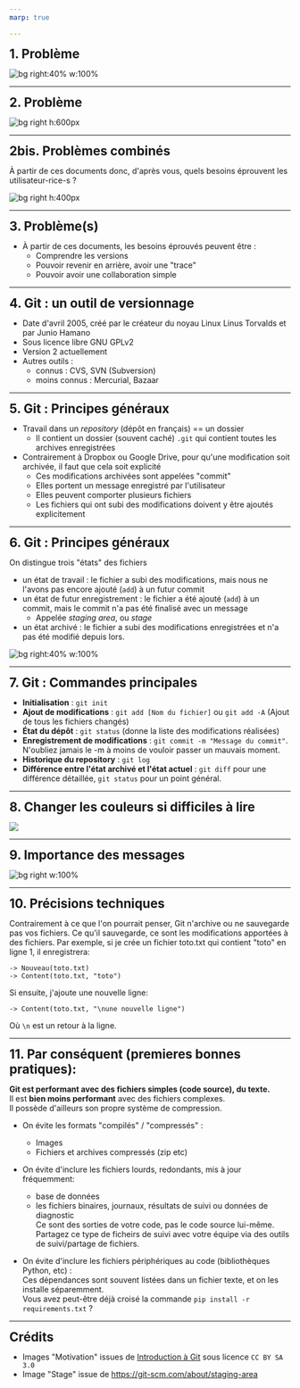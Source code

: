 ```yaml
---
marp: true

---
```

<style>
section { font-size: 22pt; }
h1 { font-size: 1.6em; margin:0 0; padding:0 0; }
h2 { font-size: 1.4em; margin:0 0; padding:0 0; }
h3 { font-size: 1.2em; margin:0 0; padding:0 0; }
</style>


# 1. Problème

![bg right:40% w:100%](images/motivation1.png)

<div style="page-break-after: always;"></div>

---

# 2. Problème

![bg right h:600px](images/lineofcomm.jpg)

---

# 2bis. Problèmes combinés

À partir de ces documents donc, d'après vous, quels besoins éprouvent les utilisateur-rice-s ?

![bg right h:400px](images/motivation2.png)

---

# 3. Problème(s)

- À partir de ces documents, les besoins éprouvés peuvent être :
	- Comprendre les versions
	- Pouvoir revenir en arrière, avoir une "trace"
	- Pouvoir avoir une collaboration simple

---

# 4. Git : un outil de versionnage

- Date d'avril 2005, créé par le créateur du noyau Linux Linus Torvalds et par Junio Hamano
- Sous licence libre GNU GPLv2
- Version 2 actuellement
- Autres outils : 
	- connus : CVS, SVN (Subversion)  
	- moins connus : Mercurial, Bazaar

---

# 5. Git : Principes généraux

- Travail dans un *repository* (dépôt en français) == un dossier
	- Il contient un dossier (souvent caché) `.git` qui contient toutes les archives enregistrées
- Contrairement à Dropbox ou Google Drive, pour qu'une modification soit archivée, il faut que cela soit explicité
	- Ces modifications archivées sont appelées "commit"
	- Elles portent un message enregistré par l'utilisateur
	- Elles peuvent comporter plusieurs fichiers
	- Les fichiers qui ont subi des modifications doivent y être ajoutés explicitement

---

# 6. Git : Principes généraux

On distingue trois "états" des fichiers

- un état de travail : le fichier a subi des modifications, mais nous ne l'avons pas encore ajouté (`add`) à un futur commit
- un état de futur enregistrement : le fichier a été ajouté (`add`) à un commit, mais le commit n'a pas été finalisé avec un message
	- Appelée *staging area*, ou *stage*
- un état archivé : le fichier a subi des modifications enregistrées et n'a pas été modifié depuis lors.

![bg right:40% w:100%](images/stages.png)

---

# 7. Git : Commandes principales

- **Initialisation** : `git init`
- **Ajout de modifications** : `git add [Nom du fichier]` ou `git add -A` (Ajout de tous les fichiers changés)
- **État du dépôt** : `git status` (donne la liste des modifications réalisées)
- **Enregistrement de modifications** : `git commit -m "Message du commit"`. N'oubliez jamais le -m à moins de vouloir passer un mauvais moment.
- **Historique du repository** : `git log`
- **Différence entre l'état archivé et l'état actuel** : `git diff` pour une différence détaillée, `git status` pour un point général.

---

# 8. Changer les couleurs si difficiles à lire

![](images/gitconfig.png)

---

# 9. Importance des messages

![bg right w:100%](images/git_commit.png)

---

# 10. Précisions techniques

Contrairement à ce que l'on pourrait penser, Git n'archive ou ne sauvegarde pas vos fichiers. Ce qu'il sauvegarde, ce sont les modifications apportées à des fichiers. Par exemple, si je crée un fichier toto.txt qui contient "toto" en ligne 1, il enregistrera:

```
-> Nouveau(toto.txt)
-> Content(toto.txt, "toto")
```

Si ensuite, j'ajoute une nouvelle ligne:

```
-> Content(toto.txt, "\nune nouvelle ligne")
```

Où `\n` est un retour à la ligne.

---

# 11. Par conséquent (premieres bonnes pratiques):

**Git est performant avec des fichiers simples (code source), du texte.**  
Il est **bien moins performant** avec des fichiers complexes.  
Il possède d'ailleurs son propre système de compression.

- On évite les formats "compilés" / "compressés" :
  - Images
  - Fichiers et archives compressés (zip etc)


- On évite d'inclure les fichiers lourds, redondants, mis à jour fréquemment:
  - base de données
  - les fichiers binaires, journaux, résultats de suivi ou données de diagnostic  
  Ce sont des sorties de votre code, pas le code source lui-même.  
  Partagez ce type de ficheirs de suivi avec votre équipe via des outils de suivi/partage de fichiers.


- On évite d'inclure les fichiers périphériques au code (bibliothèques Python, etc) :  
  Ces dépendances sont souvent listées dans un fichier texte, et on les installe séparemment.  
  Vous avez peut-être déjà croisé la commande `pip install -r requirements.txt` ?

---

# Crédits

- Images "Motivation" issues de [Introduction à Git](http://liris.cnrs.fr/~pchampin/enseignement/intro-git/) sous licence `CC BY SA 3.0`
- Image "Stage" issue de https://git-scm.com/about/staging-area